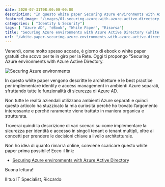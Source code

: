 ```yaml
---
date: 2020-07-31T08:00:00-00:00
description: "In questo white paper Securing Azure environments with Azure Active Directory si parla di come mettere in sicurezza ambienti Azure."
featured_image: "/images/01-securing-azure-with-azure-active-directory-1.png"
categories: [ "Identity & Security"]
tags: [ "Azure AD", "eBook", "White Paper", "Risorsa"]
title: "Securing Azure environments with Azure Active Directory (white paper)"
url: "/white-paper-securing-azure-environments-with-azure-active-directory"
---
```

Venerdì, come molto spesso accade, è giorno di ebook o white paper gratuiti che scovo per te in giro per la Rete. Oggi ti propongo “Securing Azure environments with Azure Active Directory.

![Securing Azure environments](/images/01-securing-azure-with-azure-active-directory-1.png)

In questo white paper vengono descritte le architetture e le best practice per implementare identity e access management in ambienti Azure separati, sfruttando tutte le funzionalità di sicurezza di Azure AD.

Non tutte le realtà aziendali utilizzano ambienti Azure separati e quindi questo articolo ha stuzzicato la mia curiosità perchè ho trovato l’argomento interessante e perché raramente viene trattato in maniera organica e strutturata.

Troverai quindi la descrizione di vari scenari su come implementare la sicurezza per identità e accesso in singoli tenant o tenant multipli, oltre ai concetti per prendere le decisioni chiave a livello architetturale.

Non ho idea di quanto rimarrà online, conviene scaricare questo white paper prima possibile! Ecco il link:
- [Securing Azure environments with Azure Active Directory](https://azure.microsoft.com/en-us/resources/securing-azure-environments-with-azure-active-directory/)

Buona lettura!

Il tuo IT Specialist, Riccardo